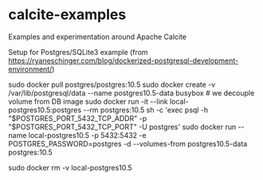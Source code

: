# calcite-examples
Examples and experimentation around Apache Calcite


Setup for Postgres/SQLite3 example (from https://ryaneschinger.com/blog/dockerized-postgresql-development-environment/)

sudo docker pull postgres/postgres:10.5
sudo docker create -v /var/lib/postgresql/data --name postgres10.5-data busybox # we decouple volume from DB image
sudo docker run -it --link local-postgres10.5:postgres --rm postgres:10.5 sh -c 'exec psql -h "$POSTGRES_PORT_5432_TCP_ADDR" -p "$POSTGRES_PORT_5432_TCP_PORT" -U postgres'
sudo docker run --name local-postgres10.5 -p 5432:5432 -e POSTGRES_PASSWORD=postgres -d --volumes-from postgres10.5-data postgres:10.5

sudo docker rm -v local-postgres10.5
